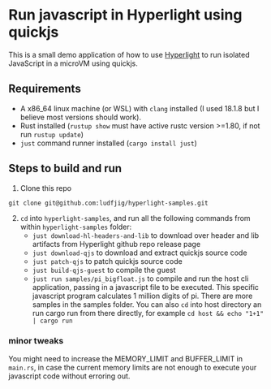 # Run javascript in Hyperlight using quickjs
This is a small demo application of how to use [Hyperlight](https://github.com/hyperlight-dev/hyperlight) to run isolated JavaScript in a microVM using quickjs. 

## Requirements
- A x86_64 linux machine (or WSL) with `clang` installed (I used 18.1.8 but I believe most versions should work).
- Rust installed (`rustup show` must have active rustc version >=1.80, if not run `rustup update`)
- `just` command runner installed (`cargo install just`) 

## Steps to build and run 
1. Clone this repo 
```
git clone git@github.com:ludfjig/hyperlight-samples.git
```
2. `cd` into `hyperlight-samples`, and run all the following commands from within `hyperlight-samples` folder:
    - `just download-hl-headers-and-lib` to download over header and lib artifacts from Hyperlight github repo release page
    - `just download-qjs` to download and extract quickjs source code
    - `just patch-qjs` to patch quickjs source code
    - `just build-qjs-guest` to compile the guest
    - `just run samples/pi_bigfloat.js` to compile and run the host cli application, passing in a javascript file to be executed. This specific javascript program calculates 1 million digits of pi. There are more samples in the samples folder. You can also `cd` into host directory an run cargo run from there directly, for example `cd host && echo "1+1" | cargo run`

### minor tweaks

You might need to increase the MEMORY_LIMIT and BUFFER_LIMIT in `main.rs`, in case the current memory limits are not enough to execute your javascript code without erroring out.
